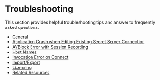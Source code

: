 [title]: # (Troubleshooting)
[tags]: # (faq)
[priority]: # (700)
# Troubleshooting

This section provides helpful troubleshooting tips and answer to frequently asked questions.

* [General](general-faq.md)
* [Application Crash when Editing Existing Secret Server Connection](crash-on-ss-connect-change.md)
* [AVBlock Error with Session Recording](avblock-error.md)
* [Host Names](host-names.md)
* [Invocation Error on Connect](invocation-error-ss.md)
* [Import/Export](import-export.md)
* [Licensing](licenses.md)
* [Related Resources](related-res.md)
<!-- * [Workflows](workflows.md) -->
